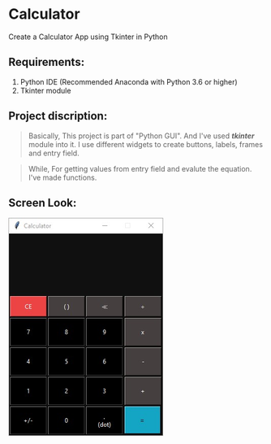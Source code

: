 # **Calculator**
Create a Calculator App using Tkinter in Python


## Requirements:
1. Python IDE (Recommended Anaconda with Python 3.6 or higher)
2. Tkinter module

## Project discription:
> Basically, This project is part of "Python GUI". And I've used **_tkinter_** module into it.
I use different widgets to create buttons, labels, frames and entry field.

> While, For getting values from entry field and evalute the equation. I've made functions.

## Screen Look:

![alt text](https://github.com/jaykothari-github/Calculator/blob/Update_2.1/Calculator.jpg?raw=true)
